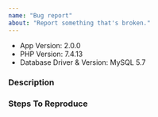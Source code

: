 ```yaml
---
name: "Bug report"
about: "Report something that's broken."
---
```


<!-- DO NOT THROW THIS AWAY -->
<!-- Fill out the FULL versions with patch versions -->

- App Version: 2.0.0
- PHP Version: 7.4.13
- Database Driver & Version: MySQL 5.7

### Description

### Steps To Reproduce
